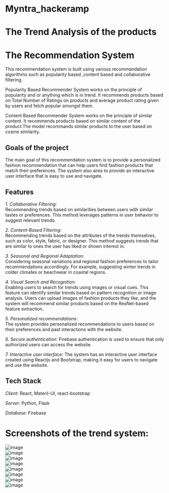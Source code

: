 # Myntra_hackeramp
# The Trend Analysis of the products 

# The Recommendation System<br/>


This recommendation system is built using various recommandation algorithms such as popularity based ,content based and collaborative filtering.

Popularity Based Recommender System works on the principle of popularity and or anything which is in trend. It recommends products based on Total Number of Ratings on products and average product rating given by users and fetch popular amongst them.

Content Based Recommender System works on the principle of similar content. It recommends products based on similar content of the product.The model recommands similar products to the user based on cosine similarity.


## Goals of the project<br/>

The main goal of this recommendation system is to provide a personalized fashion recommendation that can help users find fashion products that match their preferences. The system also aims to provide an interactive user interface that is easy to use and navigate.


## Features

*1. Collaborative Filtering:*<br/>
    Recommending trends based on similarities between users with similar tastes or preferences. This method leverages patterns in user behavior to suggest relevant trends.

*2. Content-Based Filtering:*<br/>
    Recommending trends based on the attributes of the trends themselves, such as color, style, fabric, or designer. This method suggests trends that are similar to ones the user has liked or shown interest in.

*3. Seasonal and Regional Adaptation:*<br/>
    Considering seasonal variations and regional fashion preferences to tailor recommendations accordingly. For example, suggesting winter trends in colder climates or beachwear in coastal regions.

*4. Visual Search and Recognition:*<br/>
        Enabling users to search for trends using images or visual cues. This feature can identify similar trends based on pattern recognition or image analysis.
   Users can upload images of fashion products they like, and the system will recommend similar products based on the ResNet-based feature extraction.

*5. Personalized recommendations:*<br/>
    The system provides personalized recommendations to users based on their preferences and past interactions with the website.

*6. Secure authentication:*
    Firebase authentication is used to ensure that only authorized users can access the website.

*7. Interactive user interface:* 
    The system has an interactive user interface created using Reactjs and Bootstrap, making it easy for users to navigate and use the website.

## Tech Stack

*Client:* React, Materil-UI, react-bootstrap

*Server:* Python, Flask

*Database:* Firebase


# Screenshots of the trend system:<br/>
![image](https://github.com/user-attachments/assets/d6b21a3b-cf4d-473f-a4af-717af3336304)<br/>
![image](https://github.com/user-attachments/assets/4a9ff3de-eec1-4c5d-bec6-f6c339acbefd)<br/>
![image](https://github.com/user-attachments/assets/56cb481c-1ce9-48d1-8632-c822408e1e42)<br/>
![image](https://github.com/user-attachments/assets/68879a4a-50cb-418a-8c6f-46a241dd17c1)<br/>
![image](https://github.com/user-attachments/assets/49848b48-a67e-438a-ae01-d854c4ff7858)<br/>
![image](https://github.com/user-attachments/assets/fbd1d144-0aff-45c7-9c32-4c485ca8f873)<br/>
![image](https://github.com/user-attachments/assets/b2096f6e-bc46-4f24-8d1f-9899b15ed432)<br/>
![image](https://github.com/user-attachments/assets/86054584-e339-45a9-a756-14ab1fee8f33)<br/>








